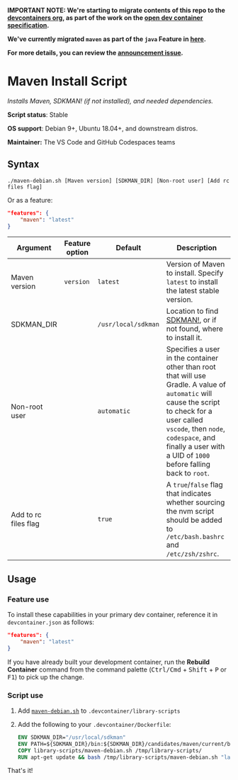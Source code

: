 **IMPORTANT NOTE: We're starting to migrate contents of this repo to the [devcontainers org](https://github.com/devcontainers), as part of the work on the [open dev container specification](https://containers.dev).**

**We've currently migrated `maven` as part of the `java` Feature in [here](https://github.com/devcontainers/features/tree/main/src/java#options).**

**For more details, you can review the [announcement issue](https://github.com/microsoft/vscode-dev-containers/issues/1589).**

# Maven Install Script

*Installs Maven, SDKMAN! (if not installed), and needed dependencies.*

**Script status**: Stable

**OS support**: Debian 9+, Ubuntu 18.04+, and downstream distros.

**Maintainer:** The VS Code and GitHub Codespaces teams

## Syntax

```text
./maven-debian.sh [Maven version] [SDKMAN_DIR] [Non-root user] [Add rc files flag]
```

Or as a feature:

```json
"features": {
    "maven": "latest"
}
```

|Argument|Feature option|Default|Description|
|--------|--------------|-------|-----------|
|Maven version| `version` | `latest`| Version of Maven to install. Specify `latest` to install the latest stable version. |
|SDKMAN_DIR| | `/usr/local/sdkman`| Location to find [SDKMAN!](https://sdkman.io/), or if not found, where to install it. |
|Non-root user| | `automatic`| Specifies a user in the container other than root that will use Gradle. A value of `automatic` will cause the script to check for a user called `vscode`, then `node`, `codespace`, and finally a user with a UID of `1000` before falling back to `root`. |
| Add to rc files flag |  | `true` | A `true`/`false` flag that indicates whether sourcing the nvm script should be added to `/etc/bash.bashrc` and `/etc/zsh/zshrc`. |

## Usage

### Feature use

To install these capabilities in your primary dev container, reference it in `devcontainer.json` as follows:

```json
"features": {
    "maven": "latest"
}
```

If you have already built your development container, run the **Rebuild Container** command from the command palette (<kbd>Ctrl/Cmd</kbd> + <kbd>Shift</kbd> + <kbd>P</kbd> or <kbd>F1</kbd>) to pick up the change.

### Script use

1. Add [`maven-debian.sh`](../maven-debian.sh) to `.devcontainer/library-scripts`

2. Add the following to your `.devcontainer/Dockerfile`:

    ```Dockerfile
    ENV SDKMAN_DIR="/usr/local/sdkman"
    ENV PATH=${SDKMAN_DIR}/bin:${SDKMAN_DIR}/candidates/maven/current/bin:${PATH}
    COPY library-scripts/maven-debian.sh /tmp/library-scripts/
    RUN apt-get update && bash /tmp/library-scripts/maven-debian.sh "latest" "${SDKMAN_DIR}"
    ```

That's it!
